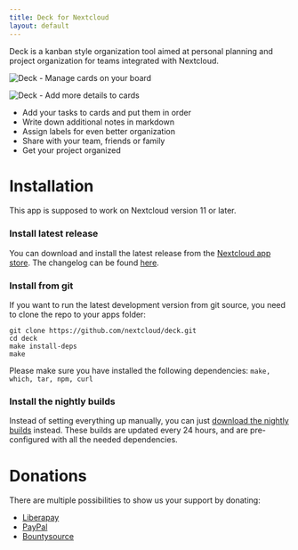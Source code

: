 ```yaml
---
title: Deck for Nextcloud
layout: default
---
```


Deck is a kanban style organization tool aimed at personal planning and project organization for teams integrated with Nextcloud.

![Deck - Manage cards on your board](https://download.bitgrid.net/nextcloud/deck/screenshots/Deck_Board.png)

![Deck - Add more details to cards](https://download.bitgrid.net/nextcloud/deck/screenshots/Deck_Details.png)

- Add your tasks to cards and put them in order
- Write down additional notes in markdown
- Assign labels for even better organization
- Share with your team, friends or family
- Get your project organized


# Installation

This app is supposed to work on Nextcloud version 11 or later.

### Install latest release

You can download and install the latest release from the [Nextcloud app store](https://apps.nextcloud.com/apps/deck). The changelog can be found [here](https://github.com/nextcloud/deck/blob/master/CHANGELOG.md).

### Install from git

If you want to run the latest development version from git source, you need to clone the repo to your apps folder:

```
git clone https://github.com/nextcloud/deck.git
cd deck
make install-deps
make
```

Please make sure you have installed the following dependencies: `make, which, tar, npm, curl`

### Install the nightly builds

Instead of setting everything up manually, you can just [download the nightly builds](https://download.bitgrid.net/nextcloud/deck/nightly/) instead. These builds are updated every 24 hours, and are pre-configured with all the needed dependencies.

# Donations

There are multiple possibilities to show us your support by donating:

- [Liberapay](https://liberapay.com/Deck/)
- [PayPal](https://www.paypal.me/JuliusHaertl)
- [Bountysource](https://www.bountysource.com/teams/nextcloud-deck)

